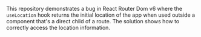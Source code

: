 This repository demonstrates a bug in React Router Dom v6 where the `useLocation` hook returns the initial location of the app when used outside a component that's a direct child of a route.  The solution shows how to correctly access the location information.